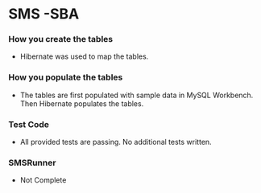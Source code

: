 # SMS -SBA

### How you create the tables
* Hibernate was used to map the tables.

### How you populate the tables
* The tables are first populated with sample data in MySQL Workbench. Then Hibernate populates the tables.

### Test Code 
* All provided tests are passing.  No additional tests written.

### SMSRunner 
* Not Complete
